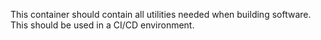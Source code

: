 This container should contain all utilities needed when building software. This should be used in a CI/CD environment.

